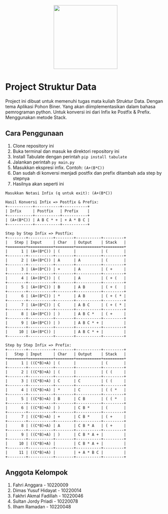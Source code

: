 <p align="center"><a href="https://bsi.ac.id" target="_blank"><img src="https://pbs.twimg.com/media/DpNiWO7UcAUQKEq.png" width="200"></a></p>

# Project Struktur Data

Project ini dibuat untuk memenuhi tugas mata kuliah Struktur Data. Dengan tema Aplikasi Pohon Biner. Yang akan diimplementasikan dalam bahasa pemrograman python. Untuk konversi ini dari Infix ke Postfix & Prefix. Menggunakan metode Stack.

## Cara Penggunaan

1. Clone repository ini
2. Buka terminal dan masuk ke direktori repository ini
3. Install Tabulate dengan perintah `pip install tabulate`
4. Jalankan perintah `py main.py`
5. Masukkan ekspresi infix. Contoh: `(A+(B*C))`
6. Dan sudah di konversi menjadi postfix dan prefix ditambah ada step by stepnya
7. Hasilnya akan seperti ini

```
Masukkan Notasi Infix (q untuk exit): (A+(B*C))

Hasil Konversi Infix => Postfix & Prefix:
+-----------+-----------+-----------+
| Infix     | Postfix   | Prefix    |
+-----------+-----------+-----------+
| (A+(B*C)) | A B C * + | + A * B C |
+-----------+-----------+-----------+

Step by Step Infix => Postfix:
+--------+-----------+--------+-----------+---------+
|   Step | Input     | Char   | Output    | Stack   |
+========+===========+========+===========+=========+
|      1 | (A+(B*C)) | (      |           | (       |
+--------+-----------+--------+-----------+---------+
|      2 | (A+(B*C)) | A      | A         | (       |
+--------+-----------+--------+-----------+---------+
|      3 | (A+(B*C)) | +      | A         | ( +     |
+--------+-----------+--------+-----------+---------+
|      4 | (A+(B*C)) | (      | A         | ( + (   |
+--------+-----------+--------+-----------+---------+
|      5 | (A+(B*C)) | B      | A B       | ( + (   |
+--------+-----------+--------+-----------+---------+
|      6 | (A+(B*C)) | *      | A B       | ( + ( * |
+--------+-----------+--------+-----------+---------+
|      7 | (A+(B*C)) | C      | A B C     | ( + ( * |
+--------+-----------+--------+-----------+---------+
|      8 | (A+(B*C)) | )      | A B C *   | ( +     |
+--------+-----------+--------+-----------+---------+
|      9 | (A+(B*C)) | )      | A B C * + |         |
+--------+-----------+--------+-----------+---------+
|     10 | (A+(B*C)) |        | A B C * + |         |
+--------+-----------+--------+-----------+---------+

Step by Step Infix => Prefix:
+--------+-----------+--------+-----------+---------+
|   Step | Input     | Char   | Output    | Stack   |
+========+===========+========+===========+=========+
|      1 | ((C*B)+A) | (      |           | (       |
+--------+-----------+--------+-----------+---------+
|      2 | ((C*B)+A) | (      |           | ( (     |
+--------+-----------+--------+-----------+---------+
|      3 | ((C*B)+A) | C      | C         | ( (     |
+--------+-----------+--------+-----------+---------+
|      4 | ((C*B)+A) | *      | C         | ( ( *   |
+--------+-----------+--------+-----------+---------+
|      5 | ((C*B)+A) | B      | C B       | ( ( *   |
+--------+-----------+--------+-----------+---------+
|      6 | ((C*B)+A) | )      | C B *     | (       |
+--------+-----------+--------+-----------+---------+
|      7 | ((C*B)+A) | +      | C B *     | ( +     |
+--------+-----------+--------+-----------+---------+
|      8 | ((C*B)+A) | A      | C B * A   | ( +     |
+--------+-----------+--------+-----------+---------+
|      9 | ((C*B)+A) | )      | C B * A + |         |
+--------+-----------+--------+-----------+---------+
|     10 | ((C*B)+A) |        | C B * A + |         |
+--------+-----------+--------+-----------+---------+
|     11 | ((C*B)+A) |        | + A * B C |         |
+--------+-----------+--------+-----------+---------+
```

## Anggota Kelompok

1. Fahri Anggara - 10220009
2. Dimas Yusuf Hidayat - 10220014
3. Fakhri Akmal Fadillah - 10220046
4. Sultan Jordy Priadi - 10220078
5. Ilham Ramadan - 10220048
